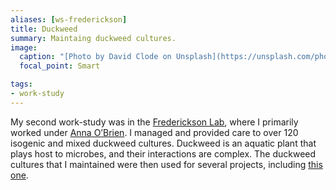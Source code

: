 ```yaml
---
aliases: [ws-frederickson]
title: Duckweed
summary: Maintaing duckweed cultures.
image:
  caption: "[Photo by David Clode on Unsplash](https://unsplash.com/photos/3udd_NEmgDs)"
  focal_point: Smart

tags:
- work-study
---
```


My second work-study was in the [Frederickson Lab](http://mutualism.ca/), where I primarily worked under [Anna O’Brien](https://annamobrien.wordpress.com/). I managed and provided care to over 120 isogenic and mixed duckweed cultures. Duckweed is an aquatic plant that plays host to microbes, and their interactions are complex. The duckweed cultures that I maintained were then used for several projects, including [this one](https://www.biorxiv.org/content/10.1101/448951v1.full).
